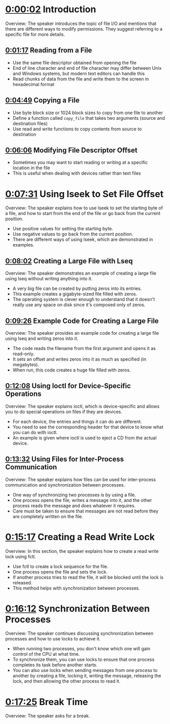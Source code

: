 # [0:00:02](https://youtu.be/n65o7bxCnw8?t=2s) Introduction

Overview: The speaker introduces the topic of file I/O and mentions that there are different ways to modify permissions. They suggest referring to a specific file for more details.

## [0:01:17](https://youtu.be/n65o7bxCnw8?t=77s) Reading from a File

- Use the same file descriptor obtained from opening the file
- End of line character and end of file character may differ between Unix and Windows systems, but modern text editors can handle this
- Read chunks of data from the file and write them to the screen in hexadecimal format

## [0:04:49](https://youtu.be/n65o7bxCnw8?t=289s) Copying a File

- Use byte block size or 1024 block sizes to copy from one file to another
- Define a function called `copy_file` that takes two arguments (source and destination files)
- Use read and write functions to copy contents from source to destination

## [0:06:06](https://youtu.be/n65o7bxCnw8?t=366s) Modifying File Descriptor Offset

- Sometimes you may want to start reading or writing at a specific location in the file
- This is useful when dealing with devices rather than text files

# [0:07:31](https://youtu.be/n65o7bxCnw8?t=451s) Using lseek to Set File Offset

Overview: The speaker explains how to use lseek to set the starting byte of a file, and how to start from the end of the file or go back from the current position.

- Use positive values for setting the starting byte.
- Use negative values to go back from the current position.
- There are different ways of using lseek, which are demonstrated in examples.

## [0:08:02](https://youtu.be/n65o7bxCnw8?t=482s) Creating a Large File with Lseq

Overview: The speaker demonstrates an example of creating a large file using lseq without writing anything into it.

- A very big file can be created by putting zeros into its entries.
- This example creates a gigabyte-sized file filled with zeros.
- The operating system is clever enough to understand that it doesn't really use any space on disk since it's composed only of zeros.

## [0:09:26](https://youtu.be/n65o7bxCnw8?t=566s) Example Code for Creating a Large File

Overview: The speaker provides an example code for creating a large file using lseq and writing zeros into it.

- The code reads the filename from the first argument and opens it as read-only.
- It sets an offset and writes zeros into it as much as specified (in megabytes).
- When run, this code creates a huge file filled with zeros.

## [0:12:08](https://youtu.be/n65o7bxCnw8?t=728s) Using Ioctl for Device-Specific Operations

Overview: The speaker explains ioctl, which is device-specific and allows you to do special operations on files if they are devices.

- For each device, the entries and things it can do are different.
- You need to see the corresponding header for that device to know what you can do with ioctl.
- An example is given where ioctl is used to eject a CD from the actual device.

## [0:13:32](https://youtu.be/n65o7bxCnw8?t=812s) Using Files for Inter-Process Communication

Overview: The speaker explains how files can be used for inter-process communication and synchronization between processes.

- One way of synchronizing two processes is by using a file.
- One process opens the file, writes a message into it, and the other process reads the message and does whatever it requires.
- Care must be taken to ensure that messages are not read before they are completely written on the file.

# [0:15:17](https://youtu.be/n65o7bxCnw8?t=917s) Creating a Read Write Lock

Overview: In this section, the speaker explains how to create a read write lock using fctl.

- Use fctl to create a lock sequence for the file.
- One process opens the file and sets the lock.
- If another process tries to read the file, it will be blocked until the lock is released.
- This method helps with synchronization between processes.

# [0:16:12](https://youtu.be/n65o7bxCnw8?t=972s) Synchronization Between Processes

Overview: The speaker continues discussing synchronization between processes and how to use locks to achieve it.

- When running two processes, you don't know which one will gain control of the CPU at what time.
- To synchronize them, you can use locks to ensure that one process completes its task before another starts.
- You can also use locks when sending messages from one process to another by creating a file, locking it, writing the message, releasing the lock, and then allowing the other process to read it.

# [0:17:25](https://youtu.be/n65o7bxCnw8?t=1045s) Break Time

Overview: The speaker asks for a break.

